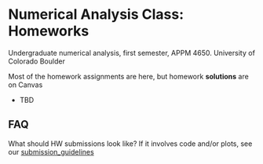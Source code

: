 # Numerical Analysis Class: Homeworks
Undergraduate numerical analysis, first semester, APPM 4650. University of Colorado Boulder

Most of the homework assignments are here, but homework **solutions** are on Canvas

- TBD

## FAQ
What should HW submissions look like?  If it involves code and/or plots, see our [submission_guidelines](submission_guidelines.md)